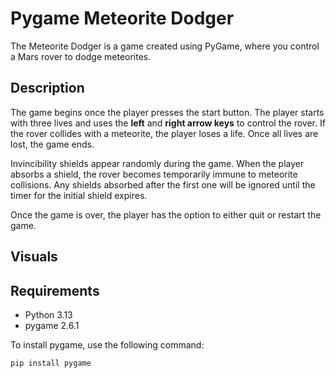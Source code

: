 # Pygame Meteorite Dodger  
The Meteorite Dodger is a game created using PyGame, where you control a Mars rover to dodge meteorites.

## Description  
The game begins once the player presses the start button. The player starts with three lives and uses the **left** and **right arrow keys** to control the rover. If the rover collides with a meteorite, the player loses a life. Once all lives are lost, the game ends.  

Invincibility shields  appear randomly during the game. When the player absorbs a shield, the rover becomes temporarily immune to meteorite collisions. Any shields absorbed after the first one will be ignored until the timer for the initial shield expires.  

Once the game is over, the player has the option to either quit or restart the game.

## Visuals  


## Requirements  
- Python 3.13  
- pygame 2.6.1  

To install pygame, use the following command:  
```bash  
pip install pygame  
